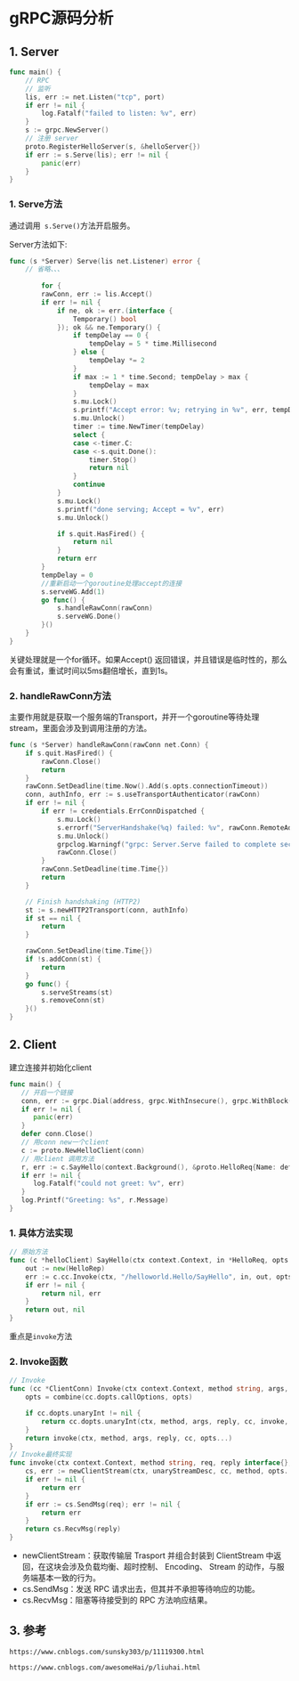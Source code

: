 # gRPC源码分析



## 1. Server

```go
func main() {
	// RPC
	// 监听
	lis, err := net.Listen("tcp", port)
	if err != nil {
		log.Fatalf("failed to listen: %v", err)
	}
	s := grpc.NewServer()
	// 注册 server
	proto.RegisterHelloServer(s, &helloServer{})
	if err := s.Serve(lis); err != nil {
		panic(err)
	}
}
```

### 1. Serve方法

通过调用` s.Serve()`方法开启服务。

Server方法如下:

```go
func (s *Server) Serve(lis net.Listener) error {
    // 省略、、、
    
    	for {
		rawConn, err := lis.Accept()
		if err != nil {
			if ne, ok := err.(interface {
				Temporary() bool
			}); ok && ne.Temporary() {
				if tempDelay == 0 {
					tempDelay = 5 * time.Millisecond
				} else {
					tempDelay *= 2
				}
				if max := 1 * time.Second; tempDelay > max {
					tempDelay = max
				}
				s.mu.Lock()
				s.printf("Accept error: %v; retrying in %v", err, tempDelay)
				s.mu.Unlock()
				timer := time.NewTimer(tempDelay)
				select {
				case <-timer.C:
				case <-s.quit.Done():
					timer.Stop()
					return nil
				}
				continue
			}
			s.mu.Lock()
			s.printf("done serving; Accept = %v", err)
			s.mu.Unlock()

			if s.quit.HasFired() {
				return nil
			}
			return err
		}
		tempDelay = 0
		//重新启动一个goroutine处理accept的连接
		s.serveWG.Add(1)
		go func() {
			s.handleRawConn(rawConn)
			s.serveWG.Done()
		}()
	}
}
```

关键处理就是一个for循环。如果Accept() 返回错误，并且错误是临时性的，那么会有重试，重试时间以5ms翻倍增长，直到1s。

### 2. handleRawConn方法

主要作用就是获取一个服务端的Transport，并开一个goroutine等待处理stream，里面会涉及到调用注册的方法。

```go
func (s *Server) handleRawConn(rawConn net.Conn) {
	if s.quit.HasFired() {
		rawConn.Close()
		return
	}
	rawConn.SetDeadline(time.Now().Add(s.opts.connectionTimeout))
	conn, authInfo, err := s.useTransportAuthenticator(rawConn)
	if err != nil {
		if err != credentials.ErrConnDispatched {
			s.mu.Lock()
			s.errorf("ServerHandshake(%q) failed: %v", rawConn.RemoteAddr(), err)
			s.mu.Unlock()
			grpclog.Warningf("grpc: Server.Serve failed to complete security handshake from %q: %v", rawConn.RemoteAddr(), err)
			rawConn.Close()
		}
		rawConn.SetDeadline(time.Time{})
		return
	}

	// Finish handshaking (HTTP2)
	st := s.newHTTP2Transport(conn, authInfo)
	if st == nil {
		return
	}

	rawConn.SetDeadline(time.Time{})
	if !s.addConn(st) {
		return
	}
	go func() {
		s.serveStreams(st)
		s.removeConn(st)
	}()
}
```



## 2. Client

建立连接并初始化client

```go
func main() {
   // 开启一个链接
   conn, err := grpc.Dial(address, grpc.WithInsecure(), grpc.WithBlock())
   if err != nil {
      panic(err)
   }
   defer conn.Close()
   // 用conn new一个client
   c := proto.NewHelloClient(conn)
   // 用client 调用方法
   r, err := c.SayHello(context.Background(), &proto.HelloReq{Name: defaultName})
   if err != nil {
      log.Fatalf("could not greet: %v", err)
   }
   log.Printf("Greeting: %s", r.Message)
}
```



### 1. 具体方法实现



```go
// 原始方法
func (c *helloClient) SayHello(ctx context.Context, in *HelloReq, opts ...grpc.CallOption) (*HelloRep, error) {
	out := new(HelloRep)
	err := c.cc.Invoke(ctx, "/helloworld.Hello/SayHello", in, out, opts...)
	if err != nil {
		return nil, err
	}
	return out, nil
}
```

重点是`invoke`方法

### 2. Invoke函数

```go
// Invoke
func (cc *ClientConn) Invoke(ctx context.Context, method string, args, reply interface{}, opts ...CallOption) error {
	opts = combine(cc.dopts.callOptions, opts)

	if cc.dopts.unaryInt != nil {
		return cc.dopts.unaryInt(ctx, method, args, reply, cc, invoke, opts...)
	}
	return invoke(ctx, method, args, reply, cc, opts...)
}
// Invoke最终实现
func invoke(ctx context.Context, method string, req, reply interface{}, cc *ClientConn, opts ...CallOption) error {
	cs, err := newClientStream(ctx, unaryStreamDesc, cc, method, opts...)
	if err != nil {
		return err
	}
	if err := cs.SendMsg(req); err != nil {
		return err
	}
	return cs.RecvMsg(reply)
}

```



* newClientStream：获取传输层 Trasport 并组合封装到 ClientStream 中返回，在这块会涉及负载均衡、超时控制、 Encoding、 Stream 的动作，与服务端基本一致的行为。
* cs.SendMsg：发送 RPC 请求出去，但其并不承担等待响应的功能。
* cs.RecvMsg：阻塞等待接受到的 RPC 方法响应结果。



## 3. 参考

`https://www.cnblogs.com/sunsky303/p/11119300.html`

`https://www.cnblogs.com/awesomeHai/p/liuhai.html`